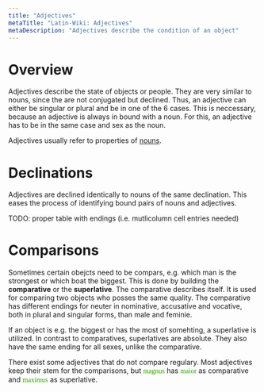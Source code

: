 ```yaml
---
title: "Adjectives"
metaTitle: "Latin-Wiki: Adjectives"
metaDescription: "Adjectives describe the condition of an object"
---
```


# Overview

Adjectives describe the state of objects or people. They are very similar to nouns, since the are not 
conjugated but declined. Thus, an adjective can either be singular or plural and be in one of the 6 cases.
This is neccessary, because an adjective is always in bound with a noun. For this, an adjective has to be 
in the same case and sex as the noun.

Adjectives usually refer to properties of [nouns](./noun).

# Declinations

Adjectives are declined identically to nouns of the same declination. This eases the process of identifying
bound pairs of nouns and adjectives. 

TODO: proper table with endings (i.e. mutlicolumn cell entries needed)


# Comparisons

Sometimes certain obejcts need to be compars, e.g. which man is the strongest or which boat the biggest. 
This is done by building the **comparative** or the **superlative**. The comparative describes itself. It 
is used for comparing two objects who posses the same quality. The comparative has different endings for
neuter in nominative, accusative and vocative, both in plural and singular forms, than male and feminie.

If an object is e.g. the biggest or has the most of somehting, a superlative is utilized. In contrast to
comparatives, superlatives are absolute. They also have the same ending for all sexes, unlike 
the comparative.

There exist some adjectives that do not compare regulary. Most adjectives keep their stem for the
comparisons, but <span style="font-family: Times New Roman, Times, serif;color:#279c00">magnus</span>
has <span style="font-family: Times New Roman, Times, serif;color:#279c00">maior</span> as comparative
and <span style="font-family: Times New Roman, Times, serif;color:#279c00">maximus</span> as
superlative. 

